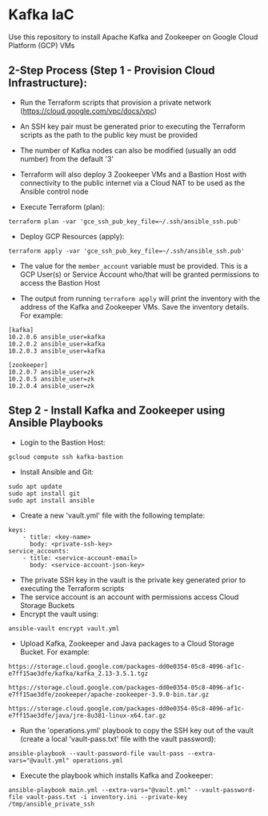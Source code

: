 # Kafka IaC 

Use this repository to install Apache Kafka and Zookeeper on Google Cloud Platform (GCP) VMs

## 2-Step Process (Step 1 - Provision Cloud Infrastructure):

* Run the Terraform scripts that provision a private network (https://cloud.google.com/vpc/docs/vpc)

* An SSH key pair must be generated prior to executing the Terraform scripts as the path to the public key must be provided

* The number of Kafka nodes can also be modified (usually an odd number) from the default '3'

* Terraform will also deploy 3 Zookeeper VMs and a Bastion Host with connectivity to the public internet via a Cloud NAT to be used as the Ansible control node

* Execute Terraform (plan):

```
terraform plan -var 'gce_ssh_pub_key_file=~/.ssh/ansible_ssh.pub'
```

* Deploy GCP Resources (apply):

```
terraform apply -var 'gce_ssh_pub_key_file=~/.ssh/ansible_ssh.pub'
```

* The value for the ```member_account``` variable must be provided. This is a GCP User(s) or Service Account who/that will be granted permissions to access the Bastion Host

* The output from running ```terraform apply``` will print the inventory with the address of the Kafka and Zookeeper VMs. Save the inventory details. For example: 

```
[kafka]
10.2.0.6 ansible_user=kafka
10.2.0.2 ansible_user=kafka
10.2.0.3 ansible_user=kafka

[zookeeper]
10.2.0.7 ansible_user=zk
10.2.0.5 ansible_user=zk
10.2.0.4 ansible_user=zk
```

## Step 2 - Install Kafka and Zookeeper using Ansible Playbooks

* Login to the Bastion Host:

```
gcloud compute ssh kafka-bastion
```

* Install Ansible and Git:

```
sudo apt update
sudo apt install git
sudo apt install ansible
```

* Create a new 'vault.yml' file with the following template:

```
keys:
    - title: <key-name>
      body: <private-ssh-key>
service_accounts:
    - title: <service-account-email>
      body: <service-account-json-key>
```

* The private SSH key in the vault is the private key generated prior to executing the Terraform scripts
* The service account is an account with permissions access Cloud Storage Buckets
* Encrypt the vault using:

```
ansible-vault encrypt vault.yml
```

* Upload Kafka, Zookeeper and Java packages to a Cloud Storage Bucket. For example:

```
https://storage.cloud.google.com/packages-dd0e0354-05c8-4096-af1c-e7ff15ae3dfe/kafka/kafka_2.13-3.5.1.tgz

https://storage.cloud.google.com/packages-dd0e0354-05c8-4096-af1c-e7ff15ae3dfe/zookeeper/apache-zookeeper-3.9.0-bin.tar.gz

https://storage.cloud.google.com/packages-dd0e0354-05c8-4096-af1c-e7ff15ae3dfe/java/jre-8u381-linux-x64.tar.gz
```

* Run the 'operations.yml' playbook to copy the SSH key out of the vault (create a local 'vault-pass.txt' file with the vault password):

```
ansible-playbook --vault-password-file vault-pass --extra-vars="@vault.yml" operations.yml
```

* Execute the playbook which installs Kafka and Zookeeper:

```
ansible-playbook main.yml --extra-vars="@vault.yml" --vault-password-file vault-pass.txt -i inventory.ini --private-key /tmp/ansible_private_ssh
```
